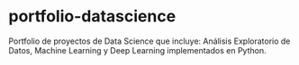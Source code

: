 # portfolio-datascience
Portfolio de proyectos de Data Science que incluye: Análisis Exploratorio de Datos, Machine Learning y Deep Learning implementados en Python.
